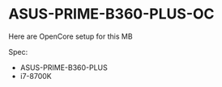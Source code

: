 # ASUS-PRIME-B360-PLUS-OC

Here are OpenCore setup for this MB

Spec:
- ASUS-PRIME-B360-PLUS
- i7-8700K
